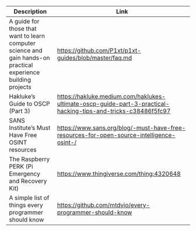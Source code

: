 Description | Link
------------ | ------------
A guide for those that want to learn computer science and gain hands-on practical experience building projects | https://github.com/P1xt/p1xt-guides/blob/master/faq.md
Hakluke’s Guide to OSCP (Part 3) | https://hakluke.medium.com/haklukes-ultimate-oscp-guide-part-3-practical-hacking-tips-and-tricks-c38486f5fc97
SANS Institute’s Must Have Free OSINT resources | https://www.sans.org/blog/-must-have-free-resources-for-open-source-intelligence-osint-/
The Raspberry PERK (Pi Emergency and Recovery Kit) | https://www.thingiverse.com/thing:4320648
A simple list of things every programmer should know | https://github.com/mtdvio/every-programmer-should-know
